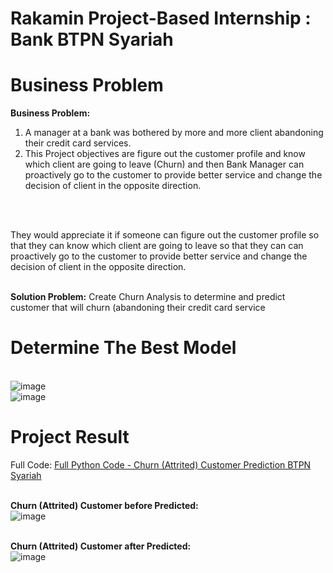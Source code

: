 # Rakamin Project-Based Internship : Bank BTPN Syariah

# Business Problem
**Business Problem:**
<br>
1. A manager at a bank was bothered by more and more client abandoning their credit card services. 
2. This Project objectives are figure out the customer profile and know which client are going
to leave (Churn) and then Bank Manager can proactively go to the customer to provide
better service and change the decision of client in the opposite direction.
<br>

<br>They would appreciate it if someone can figure out the customer profile so that they can know which client are going to leave so that they can can proactively go to the customer to provide better service and change the decision of client in the opposite direction.

<br>**Solution Problem:**
Create Churn Analysis to determine and predict customer that will churn (abandoning their credit card service 

# Determine The Best Model
<br>![image](https://github.com/user-attachments/assets/eb6143fe-5731-41a2-a132-54946bec48e5)
<br>![image](https://github.com/user-attachments/assets/b0933c13-7d44-4554-a69c-f32609f9ade6)

# Project Result
Full Code: [Full Python Code - Churn (Attrited) Customer Prediction BTPN Syariah](https://github.com/oktaviorezap/final-task-pbi-dataengineer-oktaviorezaputra/blob/main/(Full%20Code)%20OKTAVIO_REZA_PUTRA_TASK_5_DATA_ENGINEER_VIX_BTPNS.ipynb)
<br>

<br>**Churn (Attrited) Customer before Predicted:**
<br>![image](https://github.com/user-attachments/assets/2d46e087-15b9-4247-9d6f-a8c767de53aa)
<br>

<br>**Churn (Attrited) Customer after Predicted:**
<br>![image](https://github.com/user-attachments/assets/98df4d7b-3a58-48e7-86ca-890b6f20e9d5)
